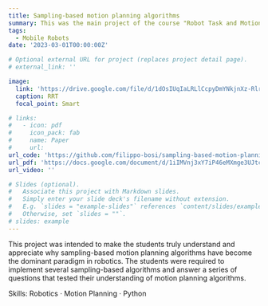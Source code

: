 ```yaml
---
title: Sampling-based motion planning algorithms
summary: This was the main project of the course "Robot Task and Motion Planning" at KAIST.
tags:
  - Mobile Robots
date: '2023-03-01T00:00:00Z'

# Optional external URL for project (replaces project detail page).
# external_link: ''

image:
  link: 'https://drive.google.com/file/d/1dOsIUqIaLRLlCcpyDmYNkjnXz-RlrTMI/view'
  caption: RRT
  focal_point: Smart

# links:
#   - icon: pdf
#     icon_pack: fab
#     name: Paper
#     url: 
url_code: 'https://github.com/filippo-bosi/sampling-based-motion-planning'
url_pdf: 'https://docs.google.com/document/d/1iIMVnj3xY7iP46eMXmge3UJtcoLJc9_1y0XWvUjkjMI/view'
url_video: ''

# Slides (optional).
#   Associate this project with Markdown slides.
#   Simply enter your slide deck's filename without extension.
#   E.g. `slides = "example-slides"` references `content/slides/example-slides.md`.
#   Otherwise, set `slides = ""`.
# slides: example
---
```


This project was intended to make the students truly understand and appreciate why sampling-based motion planning algorithms have become the dominant paradigm in robotics. The students were required to implement several sampling-based algorithms and answer a series of questions that tested their understanding of motion planning algorithms.

Skills: Robotics · Motion Planning · Python